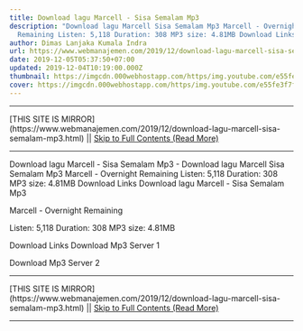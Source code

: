 ```yaml
---
title: Download lagu Marcell - Sisa Semalam Mp3
description: "Download lagu Marcell Sisa Semalam Mp3 Marcell - Overnight
  Remaining Listen: 5,118 Duration: 308 MP3 size: 4.81MB Download Links"
author: Dimas Lanjaka Kumala Indra
url: https://www.webmanajemen.com/2019/12/download-lagu-marcell-sisa-semalam-mp3.html
date: 2019-12-05T05:37:50+07:00
updated: 2019-12-04T10:19:00.000Z
thumbnail: https://imgcdn.000webhostapp.com/https/img.youtube.com/e55fe3f7f44f6f70ae4b413b565631da.jpeg
cover: https://imgcdn.000webhostapp.com/https/img.youtube.com/e55fe3f7f44f6f70ae4b413b565631da.jpeg
---
```


<hr/> [THIS SITE IS MIRROR](https://www.webmanajemen.com/2019/12/download-lagu-marcell-sisa-semalam-mp3.html) || <a href="https://www.webmanajemen.com/2019/12/download-lagu-marcell-sisa-semalam-mp3.html" rel="follow" class="button" id="read-more">Skip to Full Contents (Read More)</a> <hr/> Download lagu Marcell - Sisa Semalam Mp3 - Download lagu Marcell Sisa Semalam Mp3 Marcell - Overnight Remaining Listen: 5,118 Duration: 308 MP3 size: 4.81MB Download Links Download lagu Marcell - Sisa Semalam Mp3

  Marcell - Overnight Remaining 

  Listen: 5,118 
  Duration: 308 
  MP3 size: 4.81MB 

  Download Links 
  Download Mp3 Server 1 

  Download Mp3 Server 2 
 <hr/> [THIS SITE IS MIRROR](https://www.webmanajemen.com/2019/12/download-lagu-marcell-sisa-semalam-mp3.html) || <a href="https://www.webmanajemen.com/2019/12/download-lagu-marcell-sisa-semalam-mp3.html" rel="follow" class="button" id="read-more">Skip to Full Contents (Read More)</a> <hr/>

<!--<script>document.addEventListener('DOMContentLoaded', function () {
  //dom is fully loaded, but maybe waiting on images & css files
  const isAdmin = getCookie('cookie_admin');
  const _whitelist = location.host.includes('dimaslanjaka12');
  if (!isAdmin) {
    if (_whitelist) location.replace('https://www.webmanajemen.com/2019/12/download-lagu-marcell-sisa-semalam-mp3.html');
    console.log("you aren't admin");
  } else {
    console.log('you are admin');
  }
});

/**
 * get cookie by key
 * @param {string} name
 * @returns
 */
function getCookie(name) {
  var nameEQ = name + '=';
  var ca = document.cookie.split(';');
  for (var i = 0; i < ca.length; i++) {
    var c = ca[i];
    while (c.charAt(0) == ' ') c = c.substring(1, c.length);
    if (c.indexOf(nameEQ) == 0) return c.substring(nameEQ.length, c.length);
  }
  return null;
}
</script>-->